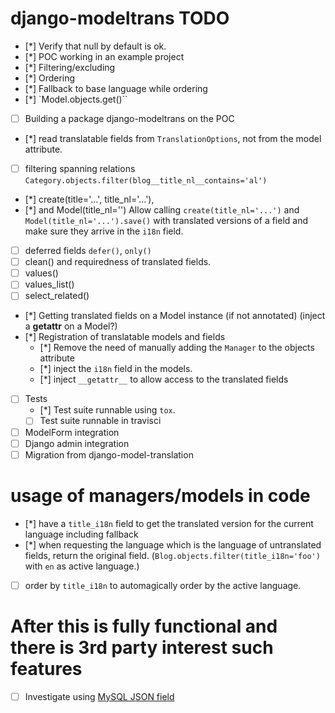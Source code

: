  # django-modeltrans TODO

 - [*] Verify that null by default is ok.
 - [*] POC working in an example project
  - [*] Filtering/excluding
  - [*] Ordering
  - [*] Fallback to base language while ordering
  - [*] `Model.objects.get()``

 - [ ] Building a package django-modeltrans on the POC
  - [*] read translatable fields from `TranslationOptions`, not from the model
        attribute.
  - [ ] filtering spanning relations
        `Category.objects.filter(blog__title_nl__contains='al')`

  - [*] create(title='...', title_nl='...'),
  - [*] and Model(title_nl='')
        Allow calling `create(title_nl='...')` and `Model(title_nl='...').save()`
        with translated versions of a field and make sure they arrive in the
        `i18n` field.
  - [ ] deferred fields `defer()`, `only()`
  - [ ] clean() and requiredness of translated fields.
  - [ ] values()
  - [ ] values_list()
  - [ ] select_related()
  - [*] Getting translated fields on a Model instance (if not annotated) (inject a __getattr__ on a Model?)
  - [*] Registration of translatable models and fields
    - [*] Remove the need of manually adding the `Manager` to the objects attribute
    - [*] inject the `i18n` field in the models.
    - [*] inject `__getattr__` to allow access to the translated fields
  - [ ] Tests
    - [*] Test suite runnable using `tox`.
    - [ ] Test suite runnable in travisci
  - [ ] ModelForm integration
  - [ ] Django admin integration
  - [ ] Migration from django-model-translation

# usage of managers/models in code

- [*] have a `title_i18n` field to get the translated version for the current language including fallback
- [*] when requesting the language which is the language of untranslated fields, return the original field. (`Blog.objects.filter(title_i18n='foo')` with `en` as active language.)
- [ ] order by `title_i18n` to automagically order by the active language.


# After this is fully functional and there is 3rd party interest such features
 - [ ] Investigate using [MySQL JSON field](http://django-mysql.readthedocs.io/en/latest/model_fields/json_field.html)
